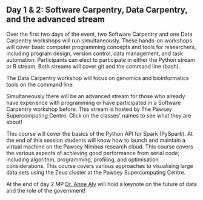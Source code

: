 ## Day 1 & 2: Software Carpentry, Data Carpentry, and the advanced stream

Over the first two days of the event, two Software Carpentry and one Data Carpentry workshops will run simultaneously. These hands-on workshops will cover basic computer programming concepts and tools for researchers, including program design, version control, data management, and task automation. Participants can elect to participate in either the Python stream or R stream. Both streams will cover git and the command line (bash). 

The Data Carpentry workshop will focus on genomics and bioinformatics tools on the command line.

Simultaneously there will be an advanced stream for those who already have experience with programming or have participated in a Software Carpentry workshop before. This stream is hosted by The Pawsey Supercomputing Centre. Click on the classes' names to see what they are about!

<expandable-heading title="Introduction to PySpark">
This course will cover the basics of the Python API for Spark (PySpark).
</expandable-heading>

<expandable-heading title="Nimbus research cloud training">
At the end of this session students will know how to launch and maintain a virtual machine on the Pawsey Nimbus research cloud.  
</expandable-heading>

<expandable-heading title="Serial Optimisation">
This course covers the various aspects of achieving good performance from serial code; including algorithm, programming, profiling, and optimisation considerations. 
</expandable-heading>

<expandable-heading title="Remote Visualisation">
This course covers various approaches to visualising large data sets using the Zeus cluster at the Pawsey Supercomputing Centre.
</expandable-heading>

At the end of day 2 MP [Dr. Anne Aly][aa] will hold a keynote on the future of data and the role of the government!


[aa]: https://en.wikipedia.org/wiki/Anne_Aly

